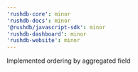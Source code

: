 ```yaml
---
'rushdb-core': minor
'rushdb-docs': minor
'@rushdb/javascript-sdk': minor
'rushdb-dashboard': minor
'rushdb-website': minor
---
```


Implemented ordering by aggregated field
